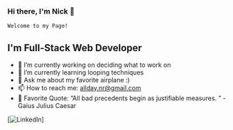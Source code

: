 ### Hi there, I'm Nick 👋
    Welcome to my Page!


## I'm Full-Stack Web Developer 
- 🔭 I’m currently working on deciding what to work on 
- 🌱 I’m currently learning looping techniques
- 💬 Ask me about my favorite airplane :)
- 📫 How to reach me: allday.nr@gmail.com
- 🔖 Favorite Quote: “All bad precedents begin as justifiable measures. ” - Gaius Julius Caesar

[<img alt="LinkedIn" src="https://img.shields.io/badge/LinkedIn-0077B5?style=for-the-badge&logo=linkedin&logoColor=white" />]